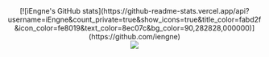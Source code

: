 <div align="center"> [![iEngne's GitHub stats](https://github-readme-stats.vercel.app/api?username=iEngne&count_private=true&show_icons=true&title_color=fabd2f&icon_color=fe8019&text_color=8ec07c&bg_color=90,282828,000000)](https://github.com/iengne) </div> 

<div align="center"> <img src="https://github-readme-stats.vercel.app/api/top-langs/?username=sun0225SUN&hide_title=true&hide_border=true&layout=compact&langs_count=6&text_color=000&icon_color=fff&bg_color=0,52fa5a,4dfcff,c64dff&theme=graywhite" /> </div>
